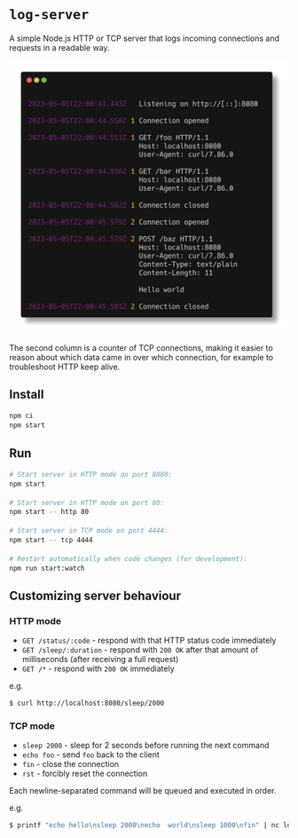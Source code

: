 # `log-server`

A simple Node.js HTTP or TCP server that logs incoming connections and requests in a readable way.

![Screenshot](doc/screenshot.png)

The second column is a counter of TCP connections, making it easier to reason about which data came
in over which connection, for example to troubleshoot HTTP keep alive.

## Install

```sh
npm ci
npm start
```

## Run

```sh
# Start server in HTTP mode on port 8080:
npm start

# Start server in HTTP mode on port 80:
npm start -- http 80

# Start server in TCP mode on port 4444:
npm start -- tcp 4444

# Restart automatically when code changes (for development):
npm run start:watch
```

## Customizing server behaviour

### HTTP mode

- `GET /status/:code` - respond with that HTTP status code immediately
- `GET /sleep/:duration` - respond with `200 OK` after that amount of milliseconds (after receiving
  a full request)
- `GET /*` - respond with `200 OK` immediately

e.g.

```sh
$ curl http://localhost:8080/sleep/2000
```

### TCP mode

- `sleep 2000` - sleep for 2 seconds before running the next command
- `echo foo` - send `foo` back to the client
- `fin` - close the connection
- `rst` - forcibly reset the connection

Each newline-separated command will be queued and executed in order.

e.g.

```sh
$ printf "echo hello\nsleep 2000\necho  world\nsleep 1000\nfin" | nc localhost 4444
```
